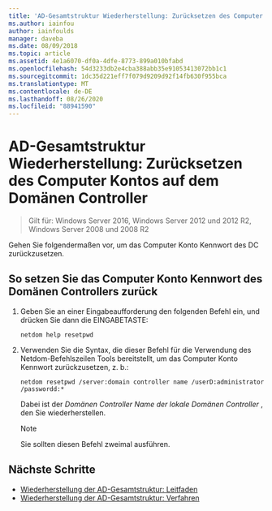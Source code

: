 ```yaml
---
title: 'AD-Gesamtstruktur Wiederherstellung: Zurücksetzen des Computer Kontos auf dem Domänen Controller'
ms.author: iainfou
author: iainfoulds
manager: daveba
ms.date: 08/09/2018
ms.topic: article
ms.assetid: 4e1a6070-df0a-4dfe-8773-899a010bfabd
ms.openlocfilehash: 54d3233db2e4cba388abb35e91053413072bb1c1
ms.sourcegitcommit: 1dc35d221eff7f079d9209d92f14fb630f955bca
ms.translationtype: MT
ms.contentlocale: de-DE
ms.lasthandoff: 08/26/2020
ms.locfileid: "88941590"
---
```

# <a name="ad-forest-recovery---resetting-the-computer-account-on-the-dc"></a>AD-Gesamtstruktur Wiederherstellung: Zurücksetzen des Computer Kontos auf dem Domänen Controller

>Gilt für: Windows Server 2016, Windows Server 2012 und 2012 R2, Windows Server 2008 und 2008 R2

 Gehen Sie folgendermaßen vor, um das Computer Konto Kennwort des DC zurückzusetzen.

## <a name="to-reset-the-computer-account-password-of-the-domain-controller"></a>So setzen Sie das Computer Konto Kennwort des Domänen Controllers zurück

1. Geben Sie an einer Eingabeaufforderung den folgenden Befehl ein, und drücken Sie dann die EINGABETASTE:

   ```
   netdom help resetpwd
   ```

2. Verwenden Sie die Syntax, die dieser Befehl für die Verwendung des Netdom-Befehlszeilen Tools bereitstellt, um das Computer Konto Kennwort zurückzusetzen, z. b.:

   ```
   netdom resetpwd /server:domain controller name /userD:administrator /passwordd:*
   ```

    Dabei ist der *Domänen Controller Name der lokale Domänen Controller* , den Sie wiederherstellen.

   > [!NOTE]
   > Sie sollten diesen Befehl zweimal ausführen.

## <a name="next-steps"></a>Nächste Schritte

- [Wiederherstellung der AD-Gesamtstruktur: Leitfaden](AD-Forest-Recovery-Guide.md)
- [Wiederherstellung der AD-Gesamtstruktur: Verfahren](AD-Forest-Recovery-Procedures.md)
